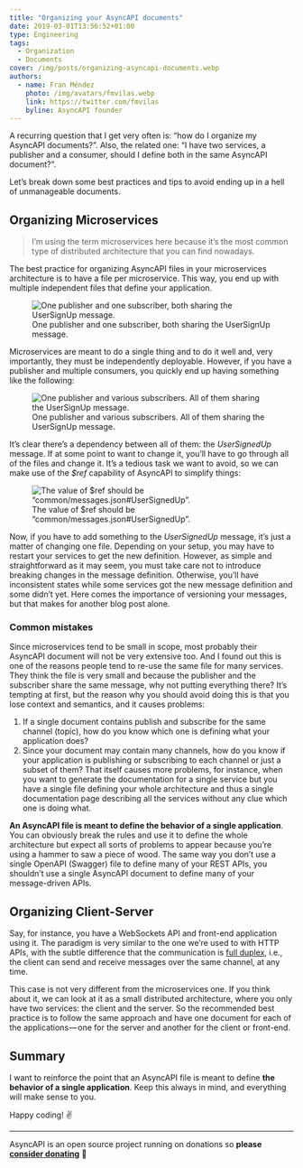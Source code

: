 ```yaml
---
title: "Organizing your AsyncAPI documents"
date: 2019-03-01T13:56:52+01:00
type: Engineering
tags:
  - Organization
  - Documents
cover: /img/posts/organizing-asyncapi-documents.webp
authors:
  - name: Fran Méndez
    photo: /img/avatars/fmvilas.webp
    link: https://twitter.com/fmvilas
    byline: AsyncAPI founder
---
```


A recurring question that I get very often is: “how do I organize my AsyncAPI documents?”. Also, the related one: “I have two services, a publisher and a consumer, should I define both in the same AsyncAPI document?”.

Let’s break down some best practices and tips to avoid ending up in a hell of unmanageable documents.

## Organizing Microservices
> I’m using the term microservices here because it’s the most common type of distributed architecture that you can find nowadays.

The best practice for organizing AsyncAPI files in your microservices architecture is to have a file per microservice. This way, you end up with multiple independent files that define your application.

<figure>
  <img src="/img/posts/organizing-asyncapi-documents-1.webp" title="One publisher and one subscriber, both sharing the UserSignUp message."/>
  <figcaption className="text-center text-gray-400 text-sm">One publisher and one subscriber, both sharing the UserSignUp message.</figcaption>
</figure>

Microservices are meant to do a single thing and to do it well and, very importantly, they must be independently deployable. However, if you have a publisher and multiple consumers, you quickly end up having something like the following:

<figure>
  <img src="/img/posts/organizing-asyncapi-documents-2.webp" title="One publisher and various subscribers. All of them sharing the UserSignUp message."/>
  <figcaption className="text-center text-gray-400 text-sm">One publisher and various subscribers. All of them sharing the UserSignUp message.</figcaption>
</figure>

It’s clear there’s a dependency between all of them: the _UserSignedUp_ message. If at some point to want to change it, you’ll have to go through all of the files and change it. It’s a tedious task we want to avoid, so we can make use of the _$ref_ capability of AsyncAPI to simplify things:

<figure>
  <img src="/img/posts/organizing-asyncapi-documents-3.webp" title="The value of $ref should be “common/messages.json#UserSignedUp”."/>
  <figcaption className="text-center text-gray-400 text-sm">The value of $ref should be “common/messages.json#UserSignedUp”.</figcaption>
</figure>

Now, if you have to add something to the _UserSignedUp_ message, it’s just a matter of changing one file. Depending on your setup, you may have to restart your services to get the new definition. However, as simple and straightforward as it may seem, you must take care not to introduce breaking changes in the message definition. Otherwise, you’ll have inconsistent states while some services got the new message definition and some didn’t yet. Here comes the importance of versioning your messages, but that makes for another blog post alone.

### Common mistakes

Since microservices tend to be small in scope, most probably their AsyncAPI document will not be very extensive too. And I found out this is one of the reasons people tend to re-use the same file for many services. They think the file is very small and because the publisher and the subscriber share the same message, why not putting everything there? It’s tempting at first, but the reason why you should avoid doing this is that you lose context and semantics, and it causes problems:

1. If a single document contains publish and subscribe for the same channel (topic), how do you know which one is defining what your application does?
2. Since your document may contain many channels, how do you know if your application is publishing or subscribing to each channel or just a subset of them? That itself causes more problems, for instance, when you want to generate the documentation for a single service but you have a single file defining your whole architecture and thus a single documentation page describing all the services without any clue which one is doing what.

**An AsyncAPI file is meant to define the behavior of a single application**. You can obviously break the rules and use it to define the whole architecture but expect all sorts of problems to appear because you’re using a hammer to saw a piece of wood. The same way you don’t use a single OpenAPI (Swagger) file to define many of your REST APIs, you shouldn’t use a single AsyncAPI document to define many of your message-driven APIs.

## Organizing Client-Server
Say, for instance, you have a WebSockets API and front-end application using it. The paradigm is very similar to the one we’re used to with HTTP APIs, with the subtle difference that the communication is [full duplex](https://en.wikipedia.org/wiki/Duplex_%28telecommunications%29#Full_duplex), i.e., the client can send and receive messages over the same channel, at any time.

This case is not very different from the microservices one. If you think about it, we can look at it as a small distributed architecture, where you only have two services: the client and the server. So the recommended best practice is to follow the same approach and have one document for each of the applications — one for the server and another for the client or front-end.

## Summary
I want to reinforce the point that an AsyncAPI file is meant to define **the behavior of a single application**. Keep this always in mind, and everything will make sense to you.

Happy coding! ✌️

---

AsyncAPI is an open source project running on donations so **please [consider donating](https://opencollective.com/asyncapi)** 🙌
